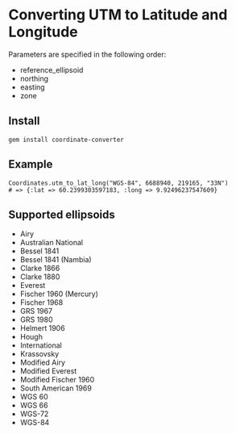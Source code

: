 Converting UTM to Latitude and Longitude
========================================

Parameters are specified in the following order:

* reference_ellipsoid
* northing
* easting
* zone

Install
-------

    gem install coordinate-converter

Example
-------

    Coordinates.utm_to_lat_long("WGS-84", 6688940, 219165, "33N")
    # => {:lat => 60.2399303597183, :long => 9.92496237547609}

Supported ellipsoids
--------------------

* Airy
* Australian National
* Bessel 1841
* Bessel 1841 (Nambia)
* Clarke 1866
* Clarke 1880
* Everest
* Fischer 1960 (Mercury)
* Fischer 1968
* GRS 1967
* GRS 1980
* Helmert 1906
* Hough
* International
* Krassovsky
* Modified Airy
* Modified Everest
* Modified Fischer 1960
* South American 1969
* WGS 60
* WGS 66
* WGS-72
* WGS-84